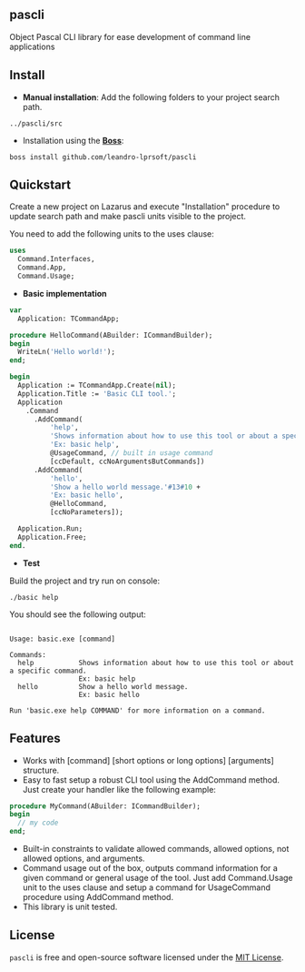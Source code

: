 ## pascli
Object Pascal CLI library for ease development of command line applications

## Install

* **Manual installation**: Add the following folders to your project search path.

```
../pascli/src
```

* Installation using the [**Boss**](https://github.com/HashLoad/boss):

```
boss install github.com/leandro-lprsoft/pascli
```

## Quickstart

Create a new project on Lazarus and execute "Installation" procedure to update search path and make pascli units visible to the project.

You need to add the following units to the uses clause:

```pascal
uses 
  Command.Interfaces,
  Command.App,
  Command.Usage;
```

* **Basic implementation**

```pascal
var
  Application: TCommandApp;

procedure HelloCommand(ABuilder: ICommandBuilder);
begin
  WriteLn('Hello world!');
end;

begin
  Application := TCommandApp.Create(nil);
  Application.Title := 'Basic CLI tool.';
  Application
    .Command
      .AddCommand(
          'help', 
          'Shows information about how to use this tool or about a specific command.'#13#10 +
          'Ex: basic help', 
          @UsageCommand, // built in usage command
          [ccDefault, ccNoArgumentsButCommands])
      .AddCommand(
          'hello',
          'Show a hello world message.'#13#10 +
          'Ex: basic hello',
          @HelloCommand,
          [ccNoParameters]);

  Application.Run;
  Application.Free;
end.
``` 

* **Test**

Build the project and try run on console:
```console
./basic help
```

You should see the following output:
```console

Usage: basic.exe [command] 

Commands: 
  help           Shows information about how to use this tool or about a specific command.
                 Ex: basic help
  hello          Show a hello world message.
                 Ex: basic hello

Run 'basic.exe help COMMAND' for more information on a command.

```

## Features

* Works with [command] [short options or long options] [arguments] structure.
* Easy to fast setup a robust CLI tool using the AddCommand method. Just create your handler like the following example: 
```pascal
procedure MyCommand(ABuilder: ICommandBuilder);
begin
  // my code
end;
```
* Built-in constraints to validate allowed commands, allowed options, not allowed options, and arguments.
* Command usage out of the box, outputs command information for a given command or general usage of the tool. Just add Command.Usage unit to the uses clause and setup a command for UsageCommand procedure using AddCommand method.
* This library is unit tested.


## License

`pascli` is free and open-source software licensed under the [MIT License](https://github.com/leandro-lprsoft/pascli/blob/master/LICENSE). 